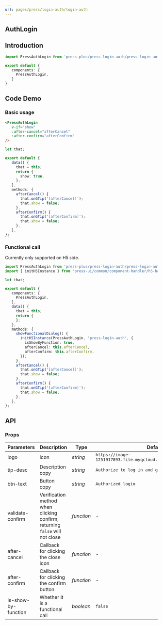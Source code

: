 ```yaml
---
url: pages/press/login-auth/login-auth
---
```


## AuthLogin 


## Introduction

```ts
import PressAuthLogin from 'press-plus/press-login-auth/press-login-auth';

export default {
   components: {
     PressAuthLogin,
   }
}
```

## Code Demo

### Basic usage

```html
<PressAuthLogin
   v-if="show"
   :after-cancel="afterCancel"
   :after-confirm="afterConfirm"
/>
```

```ts
let that;

export default {
   data() {
     that = this;
     return {
       show: true,
     };
   },
   methods: {
     afterCancel() {
       that.onGTip('[afterCancel]');
       that.show = false;
     },
     afterConfirm() {
       that.onGTip('[afterConfirm]');
       that.show = false;
     },
   },
};
```

### Functional call

Currently only supported on H5 side.

```ts
import PressAuthLogin from 'press-plus/press-login-auth/press-login-auth';
import { initH5Instance } from 'press-ui/common/component-handler/h5-handler';

let that;

export default {
   components: {
     PressAuthLogin,
   },
   data() {
     that = this;
     return {
     };
   },
   methods: {
     showFunctionalDialog() {
       initH5Instance(PressAuthLogin, 'press-login-auth', {
         isShowByFunction: true,
         afterCancel: this.afterCancel,
         afterConfirm: this.afterConfirm,
       });
     },
     afterCancel() {
       that.onGTip('[afterCancel]');
       that.show = false;
     },
     afterConfirm() {
       that.onGTip('[afterConfirm]');
       that.show = false;
     },
   },
};
```

## API

### Props

| Parameters          | Description                                                                 | Type       | Default value                                                          |
| ------------------- | --------------------------------------------------------------------------- | ---------- | ---------------------------------------------------------------------- |
| logo                | icon                                                                        | _string_   | `https://image-1251917893.file.myqcloud.com/Esports/common/gamers.png` |
| tip-desc            | Description copy                                                            | _string_   | `Authorize to log in and get more services`                            |
| btn-text            | Button copy                                                                 | _string_   | `Authorized login`                                                     |
| validate-confirm    | Verification method when clicking confirm, returning `false` will not close | _function_ | -                                                                      |
| after-cancel        | Callback for clicking the close icon                                        | _function_ | -                                                                      |
| after-confirm       | Callback for clicking the confirm button                                    | _function_ | -                                                                      |
| is-show-by-function | Whether it is a functional call                                             | _boolean_  | `false`                                                                |